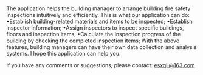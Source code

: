 # 
The application helps the building manager to arrange building fire safety inspections intuitively and efficiently. This is what our application can do:
•Establish building-related materials and items to be inspected;
•Establish inspector information;
•Assign inspectors to inspect specific buildings, floors and inspection items;
•Calculate the inspection progress of the building by checking the completed inspection items;
With the above features, building managers can have their own data collection and analysis systems.
I hope this application can help you.

If you have any comments or suggestions, please contact: esxqli@163.com
